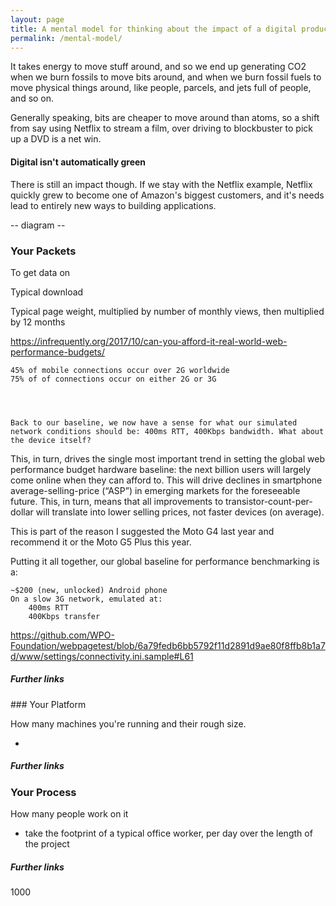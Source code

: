 ```yaml
---
layout: page
title: A mental model for thinking about the impact of a digital product
permalink: /mental-model/
---
```


It takes energy to move stuff around, and so we end up generating CO2 when we burn fossils to move bits around, and when we burn fossil fuels to move physical things around, like people, parcels, and jets full of people, and so on.

Generally speaking, bits are cheaper to move around than atoms, so a shift from say using Netflix to stream a film, over driving to blockbuster to pick up a DVD is a net win.

#### Digital isn't automatically green

There is still an impact though. If we stay with the Netflix example, Netflix quickly grew to become one of Amazon's biggest customers, and it's needs lead to entirely new ways to building applications.

-- diagram --

### Your Packets

To get data on

Typical download

Typical page weight, multiplied by number of monthly views, then multiplied by 12 months



https://infrequently.org/2017/10/can-you-afford-it-real-world-web-performance-budgets/



    45% of mobile connections occur over 2G worldwide
    75% of of connections occur on either 2G or 3G




    Back to our baseline, we now have a sense for what our simulated network conditions should be: 400ms RTT, 400Kbps bandwidth. What about the device itself?

This, in turn, drives the single most important trend in setting the global web performance budget hardware baseline: the next billion users will largely come online when they can afford to. This will drive declines in smartphone average-selling-price (“ASP”) in emerging markets for the foreseeable future. This, in turn, means that all improvements to transistor-count-per-dollar will translate into lower selling prices, not faster devices (on average).


This is part of the reason I suggested the Moto G4 last year and recommend it or the Moto G5 Plus this year.

Putting it all together, our global baseline for performance benchmarking is a:

    ~$200 (new, unlocked) Android phone
    On a slow 3G network, emulated at:
        400ms RTT
        400Kbps transfer

https://github.com/WPO-Foundation/webpagetest/blob/6a79fedb6bb5792f11d2891d9ae80f8ffb8b1a7d/www/settings/connectivity.ini.sample#L61


##### Further links


### Your Platform

How many machines you're running and their rough size.

-


##### Further links

### Your Process

How many people work on it

- take the footprint of a typical office worker, per day over the length of the project

##### Further links




1000

